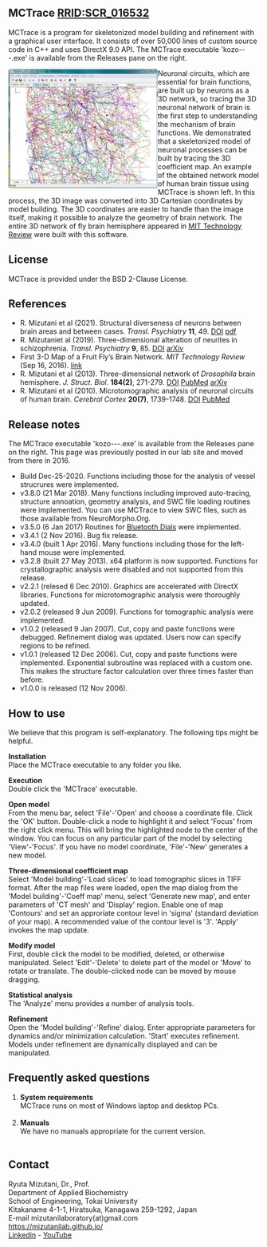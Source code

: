 ## MCTrace <A href="https://scicrunch.org/scicrunch/Resources/record/nlx_144509-1/SCR_016532/resolver">RRID:SCR_016532</A>
MCTrace is a program for skeletonized model building and refinement with a graphical user interface. It consists of over 50,000 lines of custom source code in C++ and uses DirectX 9.0 API. The MCTrace executable 'kozo---.exe' is available from the Releases pane on the right. 

<IMG alt=screenshot src="pics/rfview1.jpg" align=left>
Neuronal circuits, which are essential for brain functions, are built up by neurons as a 3D network, so tracing the 3D neuronal network of brain is the first step to understanding the mechanism of brain functions. We demonstrated that a skeletonized model of neuronal processes can be built by tracing the 3D coefficient map. An example of the obtained network model of human brain tissue using MCTrace is shown left. In this process, the 3D image was converted into 3D Cartesian coordinates by model building. The 3D coordinates are easier to handle than the image itself, making it possible to analyze the geometry of brain network. The entire 3D network of fly brain hemisphere appeared in <a href="https://www.technologyreview.com/s/602398/first-3-d-map-of-a-fruit-flys-brain-network/">MIT Technology Review</a> were built with this software.<BR clear=left>

## License
MCTrace is provided under the BSD 2-Clause License.

## References
<ul>
<LI>R. Mizutani et al (2021). Structural diverseness of neurons between brain areas and between cases. <I>Transl. Psychiatry</I> <B>11</B>, 49. 
 <a href="https://doi.org/10.1038/s41398-020-01173-x">DOI</a>
 <a href="https://www.nature.com/articles/s41398-020-01173-x.pdf">pdf</a>
</li>
<LI>R. Mizutaniet al (2019). Three-dimensional alteration of neurites in schizophrenia. <I>Transl. Psychiatry</I> <B>9</B>, 85. 
 <a href="https://dx.doi.org/10.1038/s41398-019-0427-4">DOI</a>
 <A href="https://arxiv.org/abs/1804.00404">arXiv</A>
</li>
<li>First 3-D Map of a Fruit Fly’s Brain Network. <i>MIT Technology Review</i> (Sep 16, 2016). 
 <a href="https://www.technologyreview.com/s/602398/first-3-d-map-of-a-fruit-flys-brain-network/">link</a>
</li>
<li>R. Mizutani et al (2013). Three-dimensional network of <i>Drosophila</i> brain hemisphere. 
 <i>J. Struct. Biol.</i> <b>184(2)</b>, 271-279.
 <a href="http://dx.doi.org/10.1016/j.jsb.2013.08.012">DOI</a>
 <a href="http://www.ncbi.nlm.nih.gov/pubmed/24012710">PubMed</a> 
 <a href="http://arxiv.org/abs/1609.02261">arXiv</a> 
</li>
<LI>R. Mizutani et al (2010). Microtomographic analysis of neuronal circuits of human brain. <I>Cerebral Cortex</I> <B>20(7)</B>, 1739-1748.
<a href="http://dx.doi.org/10.1093/cercor/bhp237">DOI</A>
<a href="http://www.ncbi.nlm.nih.gov/pubmed/19915092">PubMed</A>
</li>
</ul>

## Release notes
The MCTrace executable 'kozo---.exe' is available from the Releases pane on the right. This page was previously posted in our lab site and moved from there in 2016. 

<UL>
  <li>Build Dec-25-2020. Functions including those for the analysis of vessel strucrures were implemented.</li>
  <li>v3.8.0 (21 Mar 2018). Many functions including improved auto-tracing, structure annoation, geometry analysis, and SWC file loading routines were implemented. You can use MCTrace to view SWC files, such as those available from NeuroMorpho.Org.</li>
  <li>v3.5.0 (6 Jan 2017) Routines for <a href="https://github.com/mizutanilab/BluetoothDials">Bluetooth Dials</a> were implemented.</li>
  <li>v3.4.1 (2 Nov 2016). Bug fix release.</li>
  <li>v3.4.0 (built 1 Apr 2016). Many functions including those for the left-hand mouse were implemented.</li>
  <li>v3.2.8 (built 27 May 2013). x64 platform is now supported. Functions for crystallographic analysis were disabled and not supported from this release.</li>
  <li>v2.2.1 (relesed 6 Dec 2010). Graphics are accelerated with DirectX libraries. Functions for microtomographic analysis were thoroughly updated.</li>
  <li>v2.0.2 (released 9 Jun 2009). Functions for tomographic analysis were implemented.</li>
  <li>v1.0.2 (released 9 Jan 2007). Cut, copy and paste functions were debugged. Refinement dialog was updated. Users now can specify regions to be refined.</li>
  <li>v1.0.1 (released 12 Dec 2006). Cut, copy and paste functions were implemented. Exponential subroutine was replaced with a custom one. This makes the structure factor calculation over three times faster than before.</li>
  <li>v1.0.0 is released (12 Nov 2006).</li>
</UL>

## How to use
We believe that this program is self-explanatory. The following tips might be helpful.

<B>Installation</B>  
Place the MCTrace executable to any folder you like.

<B>Execution</B>  
Double click the 'MCTrace' executable.

<B>Open model</B>  
From the menu bar, select 'File'-'Open' and choose a coordinate file. Click the 'OK' button. Double-click a node to highlight it and select 'Focus' from the right click menu. This will bring the highlighted node to the center of the window. You can focus on any particular part of the model by selecting 'View'-'Focus'. If you have no model coordinate, 'File'-'New' generates a new model.

<B>Three-dimensional coefficient map</B>  
Select 'Model building'-'Load slices' to load tomographic slices in TIFF format. After the map files were loaded, open the map dialog from the 'Model building'-'Coeff map' menu, select 'Generate new map', and enter parameters of 'CT mesh' and 'Display' region. Enable one of map 'Contours' and set an approriate contour level in 'sigma' (standard deviation of your map). A recommended value of the contour level is '3'. 'Apply' invokes the map update.

<B>Modify model</B>  
First, double click the model to be modified, deleted, or otherwise manipulated. Select 'Edit'-'Delete' to delete part of the model or 'Move' to rotate or translate. The double-clicked node can be moved by mouse dragging.

<B>Statistical analysis</B>  
The 'Analyze' menu provides a number of analysis tools.

<B>Refinement</B>  
Open the 'Model building'-'Refine' dialog. Enter appropriate parameters for dynamics and/or minimization calculation. 'Start' executes refinement. Models under refinement are dynamically displayed and can be manipulated.

## Frequently asked questions
<OL>
  <LI><b>System requirements</b></LI>
    MCTrace runs on most of Windows laptop and desktop PCs.<BR><BR>
  <LI><b>Manuals</b></LI>
    We have no manuals appropriate for the current version.<BR><BR>
</OL>

## Contact
Ryuta Mizutani, Dr., Prof.  
Department of Applied Biochemistry  
School of Engineering, Tokai University  
Kitakaname 4-1-1, Hiratsuka, Kanagawa 259-1292, Japan  
E-mail mizutanilaboratory(at)gmail.com  
https://mizutanilab.github.io/<br>
<A href="http://www.linkedin.com/pub/ryuta-mizutani/79/832/115">Linkedin</A> - 
<A href="http://www.youtube.com/user/mizutaniLab">YouTube</A>
<BR>
